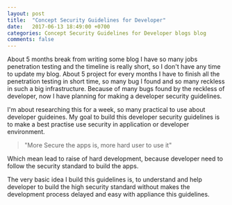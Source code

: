 ```yaml
---
layout: post
title:  "Concept Security Guidelines for Developer"
date:   2017-06-13 18:49:00 +0700
categories: Concept Security Guidelines for Developer blogs blog
comments: false
---
```


About 5 months break from writing some blog I have so many jobs penetration testing and the timeline is really short, so I don't have any time to update my blog. About 5 project for every months I have to finish all the penetration testing in short time, so many bug I found and so many reckless in such a big infrastructure. Because of many bugs found by the reckless of developer, now I have planning for making a developer security guidelines.

I'm about researching this for a week, so many practical to use about developer guideines. My goal to build this developer security guidelines is to make a best practise use security in application or developer environment.

> "More Secure the apps is, more hard user to use it"

Which mean lead to raise of hard development, because developer need to follow the security standard to build the apps.

The very basic idea I build this guidelines is, to understand and help developer to build the high security standard without makes the development process delayed and easy with appliance this guidelines.